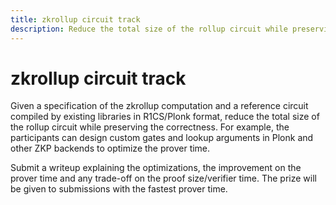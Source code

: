 ```yaml
---
title: zkrollup circuit track
description: Reduce the total size of the rollup circuit while preserving the correctness.
---
```


# zkrollup circuit track

Given a specification of the zkrollup computation and a reference circuit compiled by existing libraries in R1CS/Plonk format, reduce the total size of the rollup circuit while preserving the correctness. For example, the participants can design custom gates and lookup arguments in Plonk and other ZKP backends to optimize the prover time.

Submit a writeup explaining the optimizations, the improvement on the prover time and any trade-off on the proof size/verifier time. The prize will be given to submissions with the fastest prover time.
